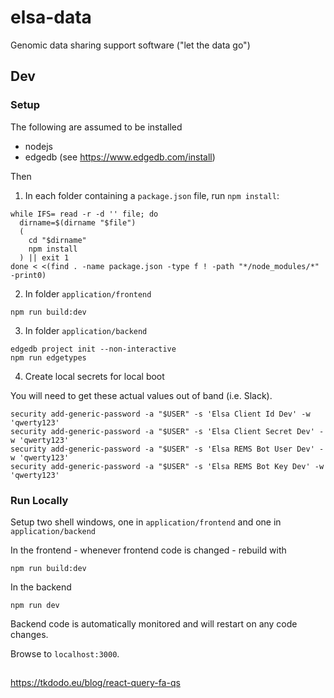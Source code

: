 # elsa-data

Genomic data sharing support software ("let the data go")

## Dev

### Setup

The following are assumed to be installed

- nodejs
- edgedb (see https://www.edgedb.com/install)

Then

1. In each folder containing a `package.json` file, run `npm install`:

```shell
while IFS= read -r -d '' file; do
  dirname=$(dirname "$file")
  (
    cd "$dirname"
    npm install
  ) || exit 1
done < <(find . -name package.json -type f ! -path "*/node_modules/*" -print0)
```

2. In folder `application/frontend`

```shell
npm run build:dev
```

3. In folder `application/backend`

```shell
edgedb project init --non-interactive
npm run edgetypes
```

4. Create local secrets for local boot

You will need to get these actual values out of band (i.e. Slack).

```shell
security add-generic-password -a "$USER" -s 'Elsa Client Id Dev' -w 'qwerty123'
security add-generic-password -a "$USER" -s 'Elsa Client Secret Dev' -w 'qwerty123'
security add-generic-password -a "$USER" -s 'Elsa REMS Bot User Dev' -w 'qwerty123'
security add-generic-password -a "$USER" -s 'Elsa REMS Bot Key Dev' -w 'qwerty123'
```

### Run Locally

Setup two shell windows, one in `application/frontend` and one in `application/backend`

In the frontend - whenever frontend code is changed - rebuild with

```
npm run build:dev
```

In the backend

```
npm run dev
```

Backend code is automatically monitored and will restart on any code changes.

Browse to `localhost:3000`.

##

https://tkdodo.eu/blog/react-query-fa-qs
